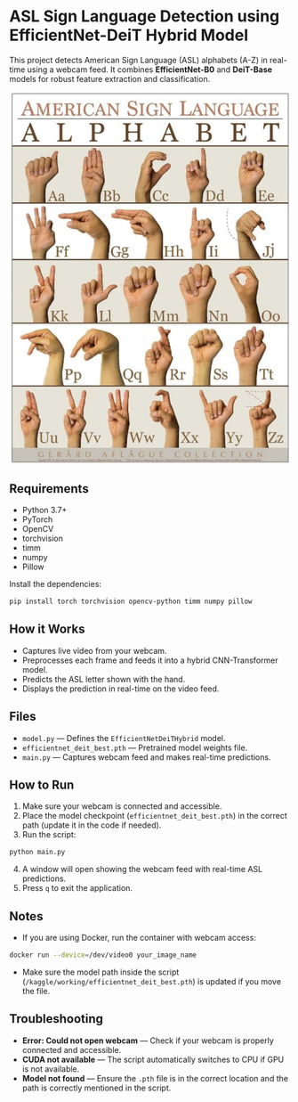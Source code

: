 # ASL Sign Language Detection using EfficientNet-DeiT Hybrid Model

This project detects American Sign Language (ASL) alphabets (A-Z) in real-time using a webcam feed. It combines **EfficientNet-B0** and **DeiT-Base** models for robust feature extraction and classification.
<p align="center">
  <img src="asl_lang.jpg" alt="ASL Sign Language Detection" />
</p>


## Requirements

- Python 3.7+
- PyTorch
- OpenCV
- torchvision
- timm
- numpy
- Pillow

Install the dependencies:

```bash
pip install torch torchvision opencv-python timm numpy pillow
```

## How it Works

- Captures live video from your webcam.
- Preprocesses each frame and feeds it into a hybrid CNN-Transformer model.
- Predicts the ASL letter shown with the hand.
- Displays the prediction in real-time on the video feed.

## Files

- `model.py` — Defines the `EfficientNetDeiTHybrid` model.
- `efficientnet_deit_best.pth` — Pretrained model weights file.
- `main.py` — Captures webcam feed and makes real-time predictions.

## How to Run

1. Make sure your webcam is connected and accessible.
2. Place the model checkpoint (`efficientnet_deit_best.pth`) in the correct path (update it in the code if needed).
3. Run the script:

```bash
python main.py
```

4. A window will open showing the webcam feed with real-time ASL predictions.
5. Press `q` to exit the application.

## Notes

- If you are using Docker, run the container with webcam access:

```bash
docker run --device=/dev/video0 your_image_name
```

- Make sure the model path inside the script (`/kaggle/working/efficientnet_deit_best.pth`) is updated if you move the file.

## Troubleshooting

- **Error: Could not open webcam** — Check if your webcam is properly connected and accessible.
- **CUDA not available** — The script automatically switches to CPU if GPU is not available.
- **Model not found** — Ensure the `.pth` file is in the correct location and the path is correctly mentioned in the script.
